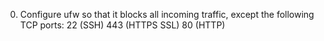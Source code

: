 0. Configure ufw so that it blocks all incoming traffic, except the following TCP ports:
   22 (SSH)
   443 (HTTPS SSL)
   80 (HTTP)
